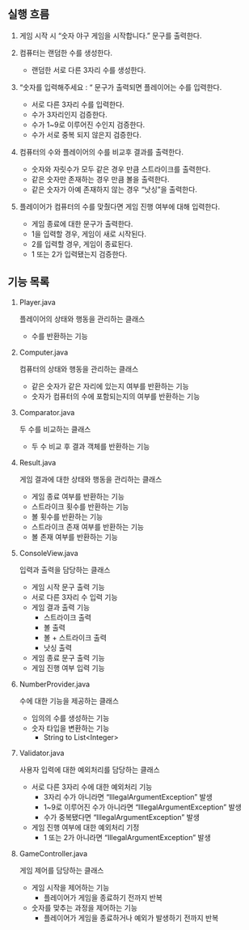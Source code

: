 ## 실행 흐름

1. 게임 시작 시 “숫자 야구 게임을 시작합니다.” 문구를 출력한다.


2. 컴퓨터는 랜덤한 수를 생성한다.
   - 랜덤한 서로 다른 3자리 수를 생성한다.


3. “숫자를 입력해주세요 : “ 문구가 출력되면 플레이어는 수를 입력한다.
   - 서로 다른 3자리 수를 입력한다.
   - 수가 3자리인지 검증한다.
   - 수가 1~9로 이루어진 수인지 검증한다.
   - 수가 서로 중복 되지 않은지 검증한다.

4. 컴퓨터의 수와 플레이어의 수를 비교후 결과를 출력한다.
   - 숫자와 자릿수가 모두 같은 경우 만큼 스트라이크를 출력한다.
   - 같은 숫자만 존재하는 경우 만큼 볼을 출력한다.
   - 같은 숫자가 아예 존재하지 않는 경우 “낫싱”을 출력한다.


5. 플레이어가 컴퓨터의 수를 맞췄다면 게임 진행 여부에 대해 입력한다.
   - 게임 종료에 대한 문구가 출력한다.
   - 1을 입력할 경우, 게임이 새로 시작된다.
   - 2를 입력할 경우, 게임이 종료된다.
   - 1 또는 2가 입력됐는지 검증한다.

## 기능 목록

1. Player.java

   플레이어의 상태와 행동을 관리하는 클래스

   - 수를 반환하는 기능


2. Computer.java

   컴퓨터의 상태와 행동을 관리하는 클래스

   - 같은 숫자가 같은 자리에 있는지 여부를 반환하는 기능
   - 숫자가 컴퓨터의 수에 포함되는지의 여부를 반환하는 기능


3. Comparator.java

   두 수를 비교하는 클래스

   - 두 수 비교 후 결과 객체를 반환하는 기능


4. Result.java

   게임 결과에 대한 상태와 행동을 관리하는 클래스

   - 게임 종료 여부를 반환하는 기능
   - 스트라이크 횟수를 반환하는 기능
   - 볼 횟수를 반환하는 기능
   - 스트라이크 존재 여부를 반환하는 기능
   - 볼 존재 여부를 반환하는 기능


5. ConsoleView.java

   입력과 출력을 담당하는 클래스

   - 게임 시작 문구 출력 기능
   - 서로 다른 3자리 수 입력 기능
   - 게임 결과 출력 기능
      - 스트라이크 출력
      - 볼 출력
      - 볼 + 스트라이크 출력
      - 낫싱 출력
   - 게임 종료 문구 출력 기능
   - 게임 진행 여부 입력 기능


6. NumberProvider.java

   수에 대한 기능을 제공하는 클래스

   - 임의의 수를 생성하는 기능
   - 숫자 타입을 변환하는 기능
      - String to List\<Integer>


7. Validator.java

   사용자 입력에 대한 예외처리를 담당하는 클래스

   - 서로 다른 3자리 수에 대한 예외처리 기능
      - 3자리 수가 아니라면 “IllegalArgumentException” 발생
      - 1~9로 이루어진 수가 아니라면 “IllegalArgumentException” 발생
      - 수가 중복됐다면 “IllegalArgumentException” 발생
   - 게임 진행 여부에 대한 예외처리 기정
      - 1 또는 2가 아니라면 “IllegalArgumentException” 발생


8. GameController.java

   게임 제어를 담당하는 클래스

    - 게임 시작을 제어하는 기능
        - 플레이어가 게임을 종료하기 전까지 반복
    - 숫자를 맞추는 과정을 제어하는 기능
        - 플레이어가 게임을 종료하거나 예외가 발생하기 전까지 반복
